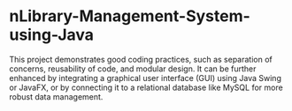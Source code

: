 # nLibrary-Management-System-using-Java
This project demonstrates good coding practices, such as separation of concerns, reusability of code, and modular design. It can be further enhanced by integrating a graphical user interface (GUI) using Java Swing or JavaFX, or by connecting it to a relational database like MySQL for more robust data management.
